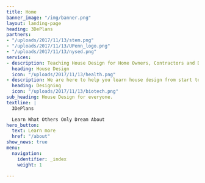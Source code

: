 ```yaml
---
title: Home
banner_image: "/img/banner.png"
layout: landing-page
heading: 3DePlans
partners:
- "/uploads/2017/11/13/stem.png"
- "/uploads/2017/11/13/UPenn_logo.png"
- "/uploads/2017/11/13/nysed.png"
services:
- description: Teaching House Design for Home Owners, Contractors and Designers.
  heading: House Design
  icon: "/uploads/2017/11/13/health.png"
- description: We are here to help you learn house design from start to finish.
  heading: Designing
  icon: "/uploads/2017/11/13/biotech.png"
sub_heading: House Design for everyone.
textline: |
  3DePlans

  Learn What Others Only Dream About
hero_button:
  text: Learn more
  href: "/about"
show_news: true
menu:
  navigation:
    identifier: _index
    weight: 1

---
```

